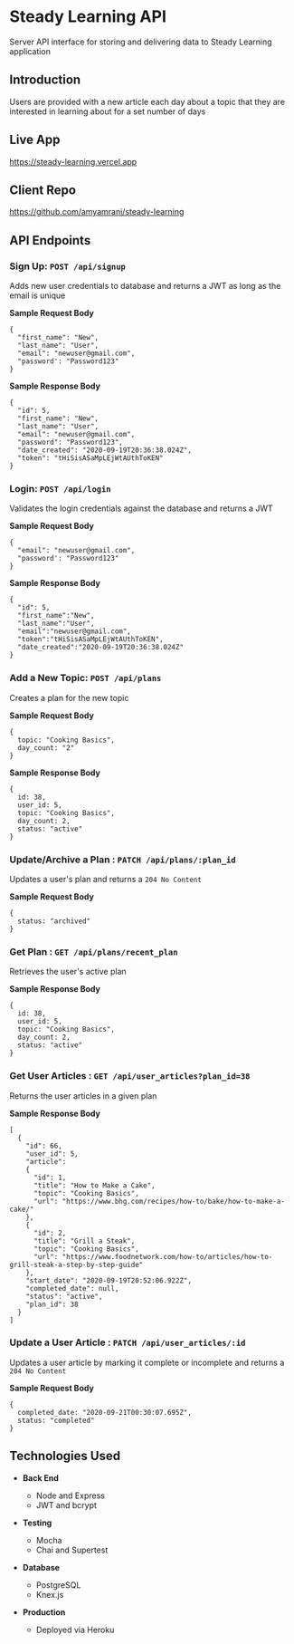 # Steady Learning API

Server API interface for storing and delivering data to Steady Learning application

## Introduction

Users are provided with a new article each day about a topic that they are interested in learning about for a set number of days

## Live App
https://steady-learning.vercel.app

## Client Repo
https://github.com/amyamrani/steady-learning

## API Endpoints

### Sign Up: `POST /api/signup`

Adds new user credentials to database and returns a JWT as long as the email is unique

**Sample Request Body**

```
{
  "first_name": "New",
  "last_name": "User",
  "email": "newuser@gmail.com",
  "password': "Password123"
}
```

**Sample Response Body**

```
{
  "id": 5,
  "first_name": "New",
  "last_name": "User",
  "email": "newuser@gmail.com",
  "password": "Password123",
  "date_created": "2020-09-19T20:36:38.024Z",
  "token": "tHiSisASaMpLEjWtAUthToKEN"
}
```

### Login: `POST /api/login`

Validates the login credentials against the database and returns a JWT

**Sample Request Body**

```
{
  "email": "newuser@gmail.com",
  "password': "Password123"
}
```
**Sample Response Body**

```
{
  "id": 5,
  "first_name":"New",
  "last_name":"User",
  "email":"newuser@gmail.com",
  "token":"tHiSisASaMpLEjWtAUthToKEN",
  "date_created":"2020-09-19T20:36:38.024Z"
}
```

### Add a New Topic: `POST /api/plans`

Creates a plan for the new topic

**Sample Request Body**

```
{
  topic: "Cooking Basics",
  day_count: "2"
}
```

**Sample Response Body**

```
{
  id: 38,
  user_id: 5,
  topic: "Cooking Basics",
  day_count: 2,
  status: "active"
}
```

### Update/Archive a Plan : `PATCH /api/plans/:plan_id`

Updates a user's plan and returns a `204 No Content`

**Sample Request Body**

```
{
  status: "archived"
}
```

### Get Plan : `GET /api/plans/recent_plan`

Retrieves the user's active plan

**Sample Response Body**

```
{
  id: 38,
  user_id: 5,
  topic: "Cooking Basics",
  day_count: 2,
  status: "active"
}
```

### Get User Articles : `GET /api/user_articles?plan_id=38`

Returns the user articles in a given plan

**Sample Response Body**

```
[
  {
    "id": 66,
    "user_id": 5,
    "article":
    {
      "id": 1,
      "title": "How to Make a Cake",
      "topic": "Cooking Basics",
      "url": "https://www.bhg.com/recipes/how-to/bake/how-to-make-a-cake/"
    },
    {
      "id": 2,
      "title": "Grill a Steak",
      "topic": "Cooking Basics",
      "url": "https://www.foodnetwork.com/how-to/articles/how-to-grill-steak-a-step-by-step-guide"
    },
    "start_date": "2020-09-19T20:52:06.922Z",
    "completed_date": null,
    "status": "active",
    "plan_id": 38
  }
]
```

### Update a User Article : `PATCH /api/user_articles/:id`

Updates a user article by marking it complete or incomplete and returns a `204 No Content`

**Sample Request Body**

```
{
  completed_date: "2020-09-21T00:30:07.695Z",
  status: "completed"
}
```

## Technologies Used
- **Back End**
  - Node and Express
  - JWT and bcrypt

- **Testing**
  - Mocha
  - Chai and Supertest

- **Database**
  - PostgreSQL
  - Knex.js

- **Production**
  - Deployed via Heroku

